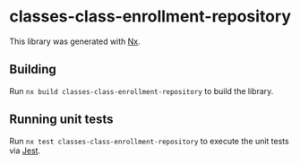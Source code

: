 # classes-class-enrollment-repository

This library was generated with [Nx](https://nx.dev).

## Building

Run `nx build classes-class-enrollment-repository` to build the library.

## Running unit tests

Run `nx test classes-class-enrollment-repository` to execute the unit tests via [Jest](https://jestjs.io).
